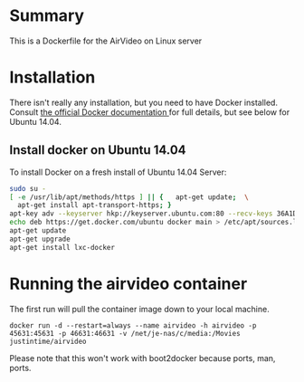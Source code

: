 # Summary
This is a Dockerfile for the AirVideo on Linux server

# Installation
There isn't really any installation, but you need to have Docker installed.  Consult [the official Docker documentation ](https://docs.docker.com/installation/) for full details, but see below for Ubuntu 14.04.

## Install docker on Ubuntu 14.04
To install Docker on a fresh install of Ubuntu 14.04 Server:
```bash
sudo su -
[ -e /usr/lib/apt/methods/https ] || {   apt-get update;  \
  apt-get install apt-transport-https; }
apt-key adv --keyserver hkp://keyserver.ubuntu.com:80 --recv-keys 36A1D7869245C8950F966E92D8576A8BA88D21E9
echo deb https://get.docker.com/ubuntu docker main > /etc/apt/sources.list.d/docker.list
apt-get update
apt-get upgrade
apt-get install lxc-docker
```
# Running the airvideo container
The first run will pull the container image down to your local machine.

```
docker run -d --restart=always --name airvideo -h airvideo -p 45631:45631 -p 46631:46631 -v /net/je-nas/c/media:/Movies justintime/airvideo
```

Please note that this won't work with boot2docker because ports, man, ports.
